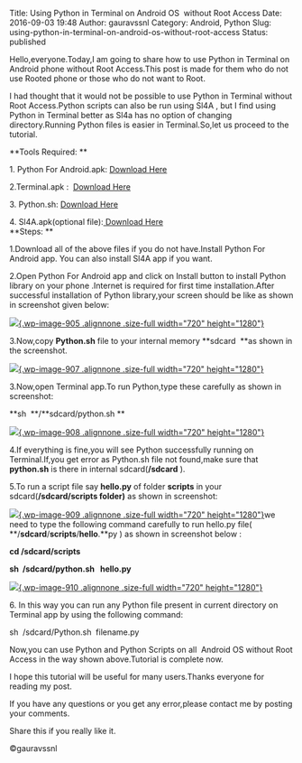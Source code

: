 Title: Using Python in Terminal on Android OS  without Root Access
Date: 2016-09-03 19:48
Author: gauravssnl
Category: Android, Python
Slug: using-python-in-terminal-on-android-os-without-root-access
Status: published

Hello,everyone.Today,I am going to share how to use Python in Terminal on Android phone without Root Access.This post is made for them who do not use Rooted phone or those who do not want to Root.

I had thought that it would not be possible to use Python in Terminal without Root Access.Python scripts can also be run using Sl4A , but I find using Python in Terminal better as Sl4a has no option of changing directory.Running Python files is easier in Terminal.So,let us proceed to the tutorial.

**Tools Required: **

1\. Python For Android.apk: [Download Here](http://upfile.mobi/bMOYKSKTeaq)

2.Terminal.apk :  [Download Here](http://upfile.mobi/aDy0JAy4SOc)

3\. Python.sh: [Download Here](http://upfile.mobi/JViKQsoVoo7)

4\. Sl4A.apk(optional file):[ Download Here](http://upfile.mobi/1OyKFOLxHe3) \
**Steps: **

1.Download all of the above files if you do not have.Install Python For Android app. You can also install Sl4A app if you want.

2.Open Python For Android app and click on Install button to install Python library on your phone .Internet is required for first time installation.After successful installation of Python library,your screen should be like as shown in screenshot given below:

[![](http://gauravssnl.files.wordpress.com/2016/09/screenshot_2016-09-03-19-28-48.png){.wp-image-905 .alignnone .size-full width="720" height="1280"}](http://gauravssnl.files.wordpress.com/2016/09/screenshot_2016-09-03-19-28-48.png)

3.Now,copy **Python.sh** file to your internal memory **sdcard  **as shown in the screenshot.

[![](http://gauravssnl.files.wordpress.com/2016/09/screenshot_2016-09-03-14-09-17.png){.wp-image-907 .alignnone .size-full width="720" height="1280"}](http://gauravssnl.files.wordpress.com/2016/09/screenshot_2016-09-03-14-09-17.png)

3.Now,open Terminal app.To run Python,type these carefully as shown in screenshot:

**sh  **/**sdcard/python.sh **

[![](http://gauravssnl.files.wordpress.com/2016/09/screenshot_2016-09-04-00-55-46.png){.wp-image-908 .alignnone .size-full width="720" height="1280"}](http://gauravssnl.files.wordpress.com/2016/09/screenshot_2016-09-04-00-55-46.png)

4.If everything is fine,you will see Python successfully running on Terminal.If,you get error as Python.sh file not found,make sure that **python.sh** is there in internal sdcard(**/sdcard** ).

5.To run a script file say **hello.py** of folder **scripts** in your sdcard(**/sdcard/scripts folder)** as shown in screenshot:

[![](http://gauravssnl.files.wordpress.com/2016/09/screenshot_2016-09-03-14-41-351.png){.wp-image-909 .alignnone .size-full width="720" height="1280"}](http://gauravssnl.files.wordpress.com/2016/09/screenshot_2016-09-03-14-41-351.png)we need to type the following command carefully to run hello.py file( **/**sdcard**/**scripts**/**hello**.**py ) as shown in screenshot below :

**cd /sdcard/scripts**

**sh  /sdcard/python.sh   hello.py**

[![](http://gauravssnl.files.wordpress.com/2016/09/screenshot_2016-09-03-14-41-07.png){.wp-image-910 .alignnone .size-full width="720" height="1280"}](http://gauravssnl.files.wordpress.com/2016/09/screenshot_2016-09-03-14-41-07.png)

6\. In this way you can run any Python file present in current directory on Terminal app by using the following command:

sh  /sdcard/Python.sh  filename.py

Now,you can use Python and Python Scripts on all  Android OS without Root Access in the way shown above.Tutorial is complete now.

I hope this tutorial will be useful for many users.Thanks everyone for reading my post.

If you have any questions or you get any error,please contact me by posting your comments.

Share this if you really like it.

©gauravssnl

